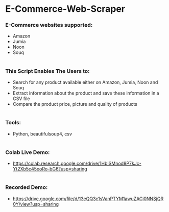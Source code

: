 # E-Commerce-Web-Scraper

### E-Commerce websites supported:
- Amazon 
- Jumia
- Noon
- Souq

#
#

### This Script Enables The Users to:
- Search for any product available either on Amazon, Jumia, Noon and Souq
- Extract information about the product and save these information in a CSV file
- Compare the product price, picture and quality of products

#
#

### Tools:
- Python, beautifulsoup4, csv

#
#

### Colab Live Demo:
- https://colab.research.google.com/drive/1HbISMnod8P7kJc-Yt2Xb5c45ooRo-bG6?usp=sharing

#
#

### Recorded Demo: 
- https://drive.google.com/file/d/13eQQ3c1sVanPTYM1awuZACi0NNSjQR0Y/view?usp=sharing
